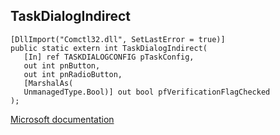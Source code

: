 ## TaskDialogIndirect

```
[DllImport("Comctl32.dll", SetLastError = true)]
public static extern int TaskDialogIndirect(
   [In] ref TASKDIALOGCONFIG pTaskConfig,
   out int pnButton,
   out int pnRadioButton,
   [MarshalAs(
   UnmanagedType.Bool)] out bool pfVerificationFlagChecked
);
```

[Microsoft documentation](https://docs.microsoft.com/en-us/windows/win32/api/commctrl/nf-commctrl-taskdialogindirect)
